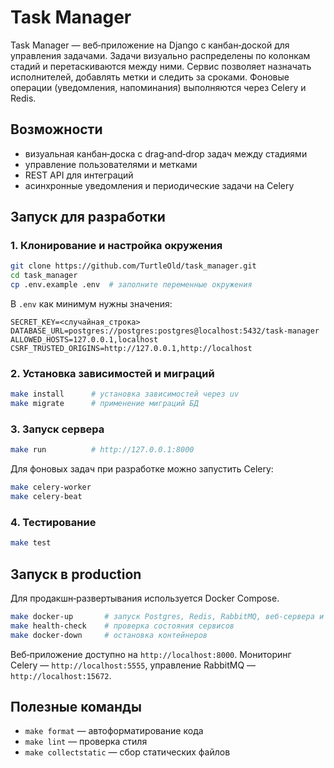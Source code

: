 # Task Manager

Task Manager — веб‑приложение на Django с канбан‑доской для управления задачами. Задачи визуально распределены по колонкам стадий и перетаскиваются между ними. Сервис позволяет назначать исполнителей, добавлять метки и следить за сроками. Фоновые операции (уведомления, напоминания) выполняются через Celery и Redis.

## Возможности
- визуальная канбан‑доска с drag‑and‑drop задач между стадиями
- управление пользователями и метками
- REST API для интеграций
- асинхронные уведомления и периодические задачи на Celery

## Запуск для разработки

### 1. Клонирование и настройка окружения
```bash
git clone https://github.com/TurtleOld/task_manager.git
cd task_manager
cp .env.example .env  # заполните переменные окружения
```
В `.env` как минимум нужны значения:
```
SECRET_KEY=<случайная_строка>
DATABASE_URL=postgres://postgres:postgres@localhost:5432/task-manager
ALLOWED_HOSTS=127.0.0.1,localhost
CSRF_TRUSTED_ORIGINS=http://127.0.0.1,http://localhost
```

### 2. Установка зависимостей и миграций
```bash
make install      # установка зависимостей через uv
make migrate      # применение миграций БД
```

### 3. Запуск сервера
```bash
make run          # http://127.0.0.1:8000
```
Для фоновых задач при разработке можно запустить Celery:
```bash
make celery-worker
make celery-beat
```

### 4. Тестирование
```bash
make test
```

## Запуск в production

Для продакшн‑развертывания используется Docker Compose.

```bash
make docker-up       # запуск Postgres, Redis, RabbitMQ, веб‑сервера и воркеров
make health-check    # проверка состояния сервисов
make docker-down     # остановка контейнеров
```
Веб‑приложение доступно на `http://localhost:8000`. Мониторинг Celery — `http://localhost:5555`, управление RabbitMQ — `http://localhost:15672`.

## Полезные команды
- `make format` — автоформатирование кода
- `make lint` — проверка стиля
- `make collectstatic` — сбор статических файлов
